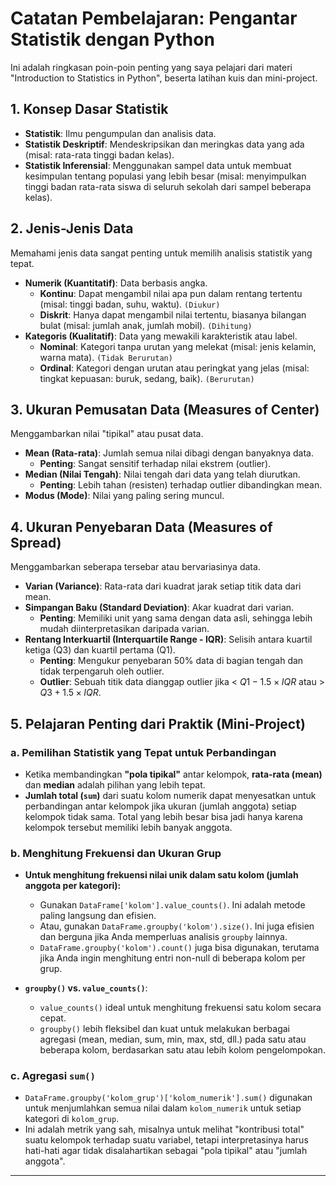 # Catatan Pembelajaran: Pengantar Statistik dengan Python

Ini adalah ringkasan poin-poin penting yang saya pelajari dari materi "Introduction to Statistics in Python", beserta latihan kuis dan mini-project.

## 1. Konsep Dasar Statistik

* **Statistik**: Ilmu pengumpulan dan analisis data.
* **Statistik Deskriptif**: Mendeskripsikan dan meringkas data yang ada (misal: rata-rata tinggi badan kelas).
* **Statistik Inferensial**: Menggunakan sampel data untuk membuat kesimpulan tentang populasi yang lebih besar (misal: menyimpulkan tinggi badan rata-rata siswa di seluruh sekolah dari sampel beberapa kelas).

## 2. Jenis-Jenis Data

Memahami jenis data sangat penting untuk memilih analisis statistik yang tepat.

* **Numerik (Kuantitatif)**: Data berbasis angka.
    * **Kontinu**: Dapat mengambil nilai apa pun dalam rentang tertentu (misal: tinggi badan, suhu, waktu). `(Diukur)`
    * **Diskrit**: Hanya dapat mengambil nilai tertentu, biasanya bilangan bulat (misal: jumlah anak, jumlah mobil). `(Dihitung)`
* **Kategoris (Kualitatif)**: Data yang mewakili karakteristik atau label.
    * **Nominal**: Kategori tanpa urutan yang melekat (misal: jenis kelamin, warna mata). `(Tidak Berurutan)`
    * **Ordinal**: Kategori dengan urutan atau peringkat yang jelas (misal: tingkat kepuasan: buruk, sedang, baik). `(Berurutan)`

## 3. Ukuran Pemusatan Data (Measures of Center)

Menggambarkan nilai "tipikal" atau pusat data.

* **Mean (Rata-rata)**: Jumlah semua nilai dibagi dengan banyaknya data.
    * **Penting**: Sangat sensitif terhadap nilai ekstrem (outlier).
* **Median (Nilai Tengah)**: Nilai tengah dari data yang telah diurutkan.
    * **Penting**: Lebih tahan (resisten) terhadap outlier dibandingkan mean.
* **Modus (Mode)**: Nilai yang paling sering muncul.

## 4. Ukuran Penyebaran Data (Measures of Spread)

Menggambarkan seberapa tersebar atau bervariasinya data.

* **Varian (Variance)**: Rata-rata dari kuadrat jarak setiap titik data dari mean.
* **Simpangan Baku (Standard Deviation)**: Akar kuadrat dari varian.
    * **Penting**: Memiliki unit yang sama dengan data asli, sehingga lebih mudah diinterpretasikan daripada varian.
* **Rentang Interkuartil (Interquartile Range - IQR)**: Selisih antara kuartil ketiga (Q3) dan kuartil pertama (Q1).
    * **Penting**: Mengukur penyebaran 50% data di bagian tengah dan tidak terpengaruh oleh outlier.
    * **Outlier**: Sebuah titik data dianggap outlier jika < $Q1 - 1.5 \times IQR$ atau > $Q3 + 1.5 \times IQR$.

## 5. Pelajaran Penting dari Praktik (Mini-Project)

### a. Pemilihan Statistik yang Tepat untuk Perbandingan

* Ketika membandingkan **"pola tipikal"** antar kelompok, **rata-rata (mean)** dan **median** adalah pilihan yang lebih tepat.
* **Jumlah total (`sum`)** dari suatu kolom numerik dapat menyesatkan untuk perbandingan antar kelompok jika ukuran (jumlah anggota) setiap kelompok tidak sama. Total yang lebih besar bisa jadi hanya karena kelompok tersebut memiliki lebih banyak anggota.

### b. Menghitung Frekuensi dan Ukuran Grup

* **Untuk menghitung frekuensi nilai unik dalam satu kolom (jumlah anggota per kategori):**
    * Gunakan `DataFrame['kolom'].value_counts()`. Ini adalah metode paling langsung dan efisien.
    * Atau, gunakan `DataFrame.groupby('kolom').size()`. Ini juga efisien dan berguna jika Anda memperluas analisis `groupby` lainnya.
    * `DataFrame.groupby('kolom').count()` juga bisa digunakan, terutama jika Anda ingin menghitung entri non-null di beberapa kolom per grup.

* **`groupby()` vs. `value_counts()`**:
    * `value_counts()` ideal untuk menghitung frekuensi satu kolom secara cepat.
    * `groupby()` lebih fleksibel dan kuat untuk melakukan berbagai agregasi (mean, median, sum, min, max, std, dll.) pada satu atau beberapa kolom, berdasarkan satu atau lebih kolom pengelompokan.

### c. Agregasi `sum()`

* `DataFrame.groupby('kolom_grup')['kolom_numerik'].sum()` digunakan untuk menjumlahkan semua nilai dalam `kolom_numerik` untuk setiap kategori di `kolom_grup`.
* Ini adalah metrik yang sah, misalnya untuk melihat "kontribusi total" suatu kelompok terhadap suatu variabel, tetapi interpretasinya harus hati-hati agar tidak disalahartikan sebagai "pola tipikal" atau "jumlah anggota".

---
